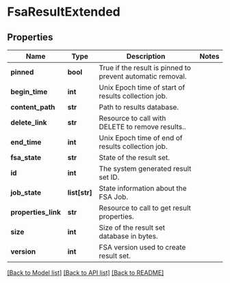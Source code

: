 # FsaResultExtended

## Properties
Name | Type | Description | Notes
------------ | ------------- | ------------- | -------------
**pinned** | **bool** | True if the result is pinned to prevent automatic removal. | 
**begin_time** | **int** | Unix Epoch time of start of results collection job. | 
**content_path** | **str** | Path to results database. | 
**delete_link** | **str** | Resource to call with DELETE to remove results.. | 
**end_time** | **int** | Unix Epoch time of end of results collection job. | 
**fsa_state** | **str** | State of the result set. | 
**id** | **int** | The system generated result set ID. | 
**job_state** | **list[str]** | State information about the FSA Job. | 
**properties_link** | **str** | Resource to call to get result properties. | 
**size** | **int** | Size of the result set database in bytes. | 
**version** | **int** | FSA version used to create result set. | 

[[Back to Model list]](../README.md#documentation-for-models) [[Back to API list]](../README.md#documentation-for-api-endpoints) [[Back to README]](../README.md)


